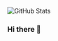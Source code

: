 ![GitHub Stats](https://github-readme-stats.vercel.app/api?username=yourusername&show_icons=true)
### Hi there 👋

<!--
**alaeddineth/alaeddineth** is a ✨ _special_ ✨ repository because its `README.md` (this file) appears on your GitHub profile.



### Skills and Technologies
![HTML](https://img.shields.io/badge/HTML-Expert-orange)
![CSS](https://img.shields.io/badge/CSS-Expert-blue)
![JavaScript](https://img.shields.io/badge/JavaScript-Expert-yellow)
![Vue.js](https://img.shields.io/badge/Vue.js-Intermediate-brightgreen)
![jQuery](https://img.shields.io/badge/jQuery-Intermediate-blueviolet)
![Bootstrap](https://img.shields.io/badge/Bootstrap-Intermediate-purple)
![PHP](https://img.shields.io/badge/PHP-Expert-blue)
![Laravel](https://img.shields.io/badge/Laravel-Expert-red)
![MySQL](https://img.shields.io/badge/MySQL-Intermediate-lightgrey)

### Key Projects
- [Real-Time Tracking Application](): Developed a real-time vehicle tracking system using Vue.js, Teltonika trackers, and WebSocket technology for low-power devices.
- [Training Management Application](): Designed and implemented a training management web app for ONPC agents and executives.
- [ERP Development with Eunoia Code](): Collaborated on the development of an Enterprise Resource Planning (ERP) system using Laravel and MySQL.
- [Carpool Application](): Created a carpooling platform to facilitate ridesharing among employees, improving transportation efficiency.
- [Leave Management System (LMS) Application](): Developed an LMS web app for tracking and managing employee leaves, enhancing HR processes.

Here are some ideas to get you started:

- 🔭 I’m currently working on Developing a Deep-Q Learning Model For Moving Target Defense Against Ddos Attack as part of PhD Studies
- 🌱 I’m currently learning Devops and Preparing CEH Certification
- 👯 I’m looking to collaborate on challenging project
- 🤔 I’m looking for help with Finding collaborators for a new open-source project I'm planning
- 💬 Ask me about 
              "Web development best practices."
              "How to integrate Teltonika trackers with Vue.js for real-time tracking."
              "Cybersecurity strategies for web applications."
              "My experiences in AI-driven cybersecurity research."

- 📫 How to reach me: 
  You can reach out to me via email at [theljanialaeddine@gmail.com]."
"Feel free to connect with me on LinkedIn: [https://www.linkedin.com/in/theljani-alaeddine-963bb7169]."
"For project-specific discussions, please use the issue tracker in the respective GitHub repository."

- 😄 Pronouns: 
- ⚡ Fun fact: I'm a lifelong learner, and for me, obtaining a new certification is like a serotonin boost for the brain! 🌟💡📚

### Interests
- Exploring emerging technologies
- Cybersecurity research
- AI ethics and privacy
- Open source contributions

